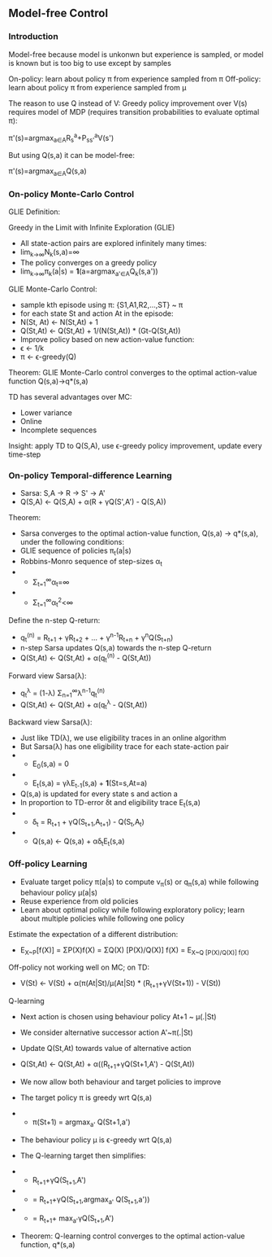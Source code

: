 ## Model-free Control
### Introduction
Model-free because model is unkonwn but experience is sampled, or model is known but is too big to use except by samples

On-policy: learn about policy π from experience sampled from π
Off-policy: learn about policy π from experience sampled from μ

The reason to use Q instead of V: Greedy policy improvement over V(s) requires model of MDP (requires transition probabilities to evaluate optimal π):

π'(s)=argmax<sub>a∈A</sub>R<sub>s</sub><sup>a</sup>+P<sub>ss'</sub><sup>a</sup>V(s')

But using Q(s,a) it can be model-free:

π'(s)=argmax<sub>a∈A</sub>Q(s,a)


### On-policy Monte-Carlo Control

GLIE Definition:

Greedy in the Limit with Infinite Exploration (GLIE)
- All state-action pairs are explored infinitely many times:
- lim<sub>k→∞</sub>N<sub>k</sub>(s,a)=∞
- The policy converges on a greedy policy
- lim<sub>k→∞</sub>π<sub>k</sub>(a|s) = **1**(a=argmax<sub>a'∈A</sub>Q<sub>k</sub>(s,a'))

GLIE Monte-Carlo Control:
- sample kth episode using π: {S1,A1,R2,...,ST} ~ π
- for each state St and action At in the episode:
- N(St, At) <- N(St,At) + 1
- Q(St,At) <- Q(St,At) + 1/(N(St,At)) * (Gt-Q(St,At))
- Improve policy based on new action-value function:
- ϵ <- 1/k
- π <- ϵ-greedy(Q)

Theorem: GLIE Monte-Carlo control converges to the optimal action-value function Q(s,a)->q*(s,a)

TD has several advantages over MC:
- Lower variance
- Online
- Incomplete sequences

Insight: apply TD to Q(S,A), use ϵ-greedy policy improvement, update every time-step

### On-policy Temporal-difference Learning
- Sarsa: S,A -> R -> S' -> A'
- Q(S,A) <- Q(S,A) + α(R + γQ(S',A') - Q(S,A))

Theorem:
- Sarsa converges to the optimal action-value function, Q(s,a) -> q*(s,a), under the following conditions:
- GLIE sequence of policies π<sub>t</sub>(a|s)
- Robbins-Monro sequence of step-sizes α<sub>t</sub>
- - Σ<sub>t=1</sub><sup>∞</sup>α<sub>t</sub>=∞
- - Σ<sub>t=1</sub><sup>∞</sup>α<sub>t</sub><sup>2</sup><∞

Define the n-step Q-return:
- q<sub>t</sub><sup>(n)</sup> = R<sub>t+1</sub> + γR<sub>t+2</sub> + ... + γ<sup>n-1</sup>R<sub>t+n</sub> + γ<sup>n</sup>Q(S<sub>t+n</sub>)
- n-step Sarsa updates Q(s,a) towards the n-step Q-return
- Q(St,At) <- Q(St,At) + α(q<sub>t</sub><sup>(n)</sup> - Q(St,At))

Forward view Sarsa(λ):
- q<sub>t</sub><sup>λ</sup> = (1-λ) Σ<sub>n=1</sub><sup>∞</sup>λ<sup>n-1</sup>q<sub>t</sub><sup>(n)</sup>
- Q(St,At) <- Q(St,At) + α(q<sub>t</sub><sup>λ</sup> - Q(St,At))

Backward view Sarsa(λ):
- Just like TD(λ), we use eligibility traces in an online algorithm
- But Sarsa(λ) has one eligibility trace for each state-action pair
- - E<sub>0</sub>(s,a) = 0
- - E<sub>t</sub>(s,a) = γλE<sub>t-1</sub>(s,a) + **1**(St=s,At=a)
- Q(s,a) is updated for every state s and action a
- In proportion to TD-error ẟt and eligibility trace E<sub>t</sub>(s,a)
- - ẟ<sub>t</sub> = R<sub>t+1</sub> + γQ(S<sub>t+1</sub>,A<sub>t+1</sub>) - Q(S<sub>t</sub>,A<sub>t</sub>)
- - Q(s,a) <- Q(s,a) + αẟ<sub>t</sub>E<sub>t</sub>(s,a)

### Off-policy Learning
- Evaluate target policy π(a|s) to compute v<sub>π</sub>(s) or q<sub>π</sub>(s,a) while following behaviour policy μ(a|s)
- Reuse experience from old policies
- Learn about optimal policy while following exploratory policy; learn about multiple policies while following one policy

Estimate the expectation of a different distribution:
- E<sub>X~P</sub>[f(X)] = ΣP(X)f(X) = ΣQ(X) [P(X)/Q(X)] f(X) = E<sub>X~Q</siub> [P(X)/Q(X)] f(X)

Off-policy not working well on MC; on TD:
- V(St) <- V(St) + α(π(At|St)/μ(At|St) * (R<sub>t+1</sub>+γV(St+1)) - V(St))

Q-learning
- Next action is chosen using behaviour policy At+1 ~ μ(.|St)
- We consider alternative successor action A'~π(.|St)
- Update Q(St,At) towards value of alternative action
- Q(St,At) <- Q(St,At) + α((R<sub>t+1</sub>+γQ(St+1,A') - Q(St,At))

- We now allow both behaviour and target policies to improve
- The target policy π is greedy wrt Q(s,a)
- - π(St+1) = argmax<sub>a'</sub> Q(St+1,a')
- The behaviour policy μ is ϵ-greedy wrt Q(s,a)
- The Q-learning target then simplifies:
- - R<sub>t+1</sub>+γQ(S<sub>t+1</sub>,A') 
- - = R<sub>t+1</sub>+γQ(S<sub>t+1</sub>,argmax<sub>a'</sub> Q(S<sub>t+1</sub>,a')) 
- - = R<sub>t+1</sub>+ max<sub>a'</sub>γQ(S<sub>t+1</sub>,A')
- Theorem: Q-learning control converges to the optimal action-value function, q*(s,a)
